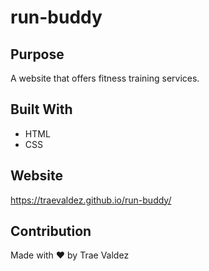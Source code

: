 # run-buddy

## Purpose
A website that offers fitness training services.

## Built With
* HTML
* CSS

## Website
https://traevaldez.github.io/run-buddy/

## Contribution
Made with ❤️ by Trae Valdez
